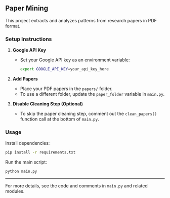 ## Paper Mining

This project extracts and analyzes patterns from research papers in PDF format.

### Setup Instructions

1. **Google API Key**
	- Set your Google API key as an environment variable:
	  ```bash
	  export GOOGLE_API_KEY=your_api_key_here
	  ```

2. **Add Papers**
	- Place your PDF papers in the `papers/` folder.
	- To use a different folder, update the `paper_folder` variable in `main.py`.

3. **Disable Cleaning Step (Optional)**
	- To skip the paper cleaning step, comment out the `clean_papers()` function call at the bottom of `main.py`.

### Usage

Install dependencies:
```bash
pip install -r requirements.txt
```

Run the main script:
```bash
python main.py
```

---
For more details, see the code and comments in `main.py` and related modules.